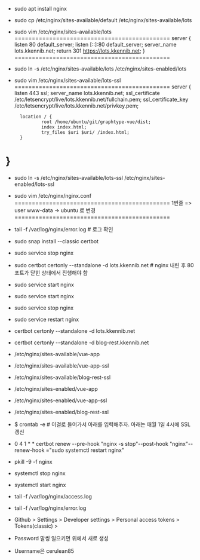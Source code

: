 - sudo apt install nginx

- sudo cp /etc/nginx/sites-available/default /etc/nginx/sites-available/lots 
- sudo vim /etc/nginx/sites-available/lots 
=============================================
server {
        listen 80 default_server;
        listen [::]:80 default_server;
        server_name lots.kkennib.net;
        return 301 https://lots.kkennib.net;
}
=============================================
- sudo ln -s /etc/nginx/sites-available/lots /etc/nginx/sites-enabled/lots

- sudo vim /etc/nginx/sites-available/lots-ssl
=============================================
server {
        listen 443 ssl;
        server_name lots.kkennib.net;
        ssl_certificate /etc/letsencrypt/live/lots.kkennib.net/fullchain.pem;
        ssl_certificate_key /etc/letsencrypt/live/lots.kkennib.net/privkey.pem;

        location / {
                root /home/ubuntu/git/graphtype-vue/dist;
                index index.html;
                try_files $uri $uri/ /index.html;
        }
}
=============================================
- sudo ln -s /etc/nginx/sites-available/lots-ssl /etc/nginx/sites-enabled/lots-ssl

- sudo vim /etc/nginx/nginx.conf
=============================================
1번줄 => user www-data → ubuntu 로 변경
=============================================
- tail -f /var/log/nginx/error.log # 로그 확인

- sudo snap install --classic certbot
- sudo service stop nginx
- sudo certbot certonly --standalone -d lots.kkennib.net # nginx 내린 후 80포트가 닫힌 상태에서 진행해야 함
- sudo service start nginx

- sudo service start nginx
- sudo service stop nginx
- sudo service restart nginx

- certbot certonly --standalone -d lots.kkennib.net
- certbot certonly --standalone -d blog-rest.kkennib.net
 
- /etc/nginx/sites-available/vue-app
- /etc/nginx/sites-available/vue-app-ssl
- /etc/nginx/sites-available/blog-rest-ssl
- /etc/nginx/sites-enabled/vue-app
- /etc/nginx/sites-enabled/vue-app-ssl
- /etc/nginx/sites-enabled/blog-rest-ssl

- $ crontab -e # 이걸로 들어가서 아래를 입력해주자. 아래는 매월 1일 4시에 SSL 갱신
- 0 4 1 * * certbot renew --pre-hook "nginx -s stop"--post-hook "nginx"--renew-hook ="sudo systemctl restart nginx"

- pkill -9 -f nginx
- systemctl stop nginx
-  systemctl start nginx

- tail -f /var/log/nginx/access.log
- tail -f /var/log/nginx/error.log

- Github > Settings > Developer settings > Personal access tokens > Tokens(classic) > 
- Password 말썽 일으키면 위에서 새로 생성
- Username은 cerulean85